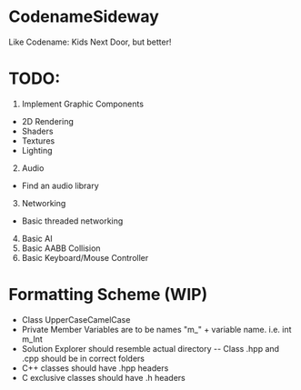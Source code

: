 # CodenameSideway
Like Codename: Kids Next Door, but better!

# TODO:
1. Implement Graphic Components
  - 2D Rendering
  - Shaders
  - Textures
  - Lighting
2. Audio
  - Find an audio library
3. Networking
  - Basic threaded networking
4. Basic AI
5. Basic AABB Collision
6. Basic Keyboard/Mouse Controller

# Formatting Scheme (WIP)
- Class UpperCaseCamelCase
- Private Member Variables are to be names "m_" + variable name. i.e. int m_Int
- Solution Explorer should resemble actual directory 
  -- Class .hpp and .cpp should be in correct folders
- C++ classes should have .hpp headers
- C exclusive classes should have .h headers
